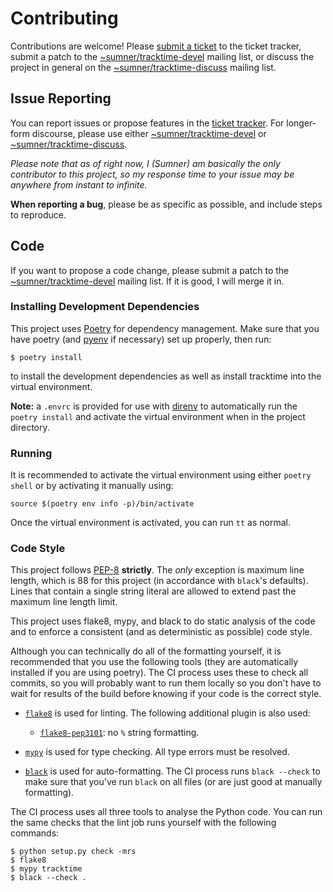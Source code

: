 # Contributing

Contributions are welcome! Please
[submit a ticket](https://todo.sr.ht/~sumner/tracktime) to the ticket
tracker, submit a patch to the
[~sumner/tracktime-devel](https://lists.sr.ht/~sumner/tracktime-devel)
mailing list, or discuss the project in general on the
[~sumner/tracktime-discuss](https://lists.sr.ht/~sumner/tracktime-discuss)
mailing list.

## Issue Reporting

You can report issues or propose features in the
[ticket tracker](https://todo.sr.ht/~sumner/tracktime). For longer-form
discourse, please use either
[~sumner/tracktime-devel](https://lists.sr.ht/~sumner/tracktime-devel) or
[~sumner/tracktime-discuss](https://lists.sr.ht/~sumner/tracktime-discuss).

*Please note that as of right now, I (Sumner) am basically the only contributor
to this project, so my response time to your issue may be anywhere from instant
to infinite.*

**When reporting a bug**, please be as specific as possible, and include steps
to reproduce.

## Code

If you want to propose a code change, please submit a patch to the
[~sumner/tracktime-devel](https://lists.sr.ht/~sumner/tracktime-devel)
mailing list. If it is good, I will merge it in.

### Installing Development Dependencies

This project uses [Poetry](https://python-poetry.org/) for dependency
management. Make sure that you have poetry (and
[pyenv](https://github.com/pyenv/pyenv) if necessary) set up properly, then run:

    $ poetry install

to install the development dependencies as well as install tracktime into the
virtual environment.

**Note:** a `.envrc` is provided for use with [direnv](https://direnv.net/) to
automatically run the `poetry install` and activate the virtual environment when
in the project directory.

### Running

It is recommended to activate the virtual environment using either `poetry
shell` or by activating it manually using:

    source $(poetry env info -p)/bin/activate

Once the virtual environment is activated, you can run `tt` as normal.

### Code Style

This project follows [PEP-8](https://www.python.org/dev/peps/pep-0008/)
**strictly**. The *only* exception is maximum line length, which is 88 for this
project (in accordance with `black`'s defaults). Lines that contain a single
string literal are allowed to extend past the maximum line length limit.

This project uses flake8, mypy, and black to do static analysis of the code and
to enforce a consistent (and as deterministic as possible) code style.

Although you can technically do all of the formatting yourself, it is
recommended that you use the following tools (they are automatically installed
if you are using poetry). The CI process uses these to check all commits, so you
will probably want to run them locally so you don't have to wait for results of
the build before knowing if your code is the correct style.

* [`flake8`](https://flake8.pycqa.org/en/latest/) is used for linting. The
  following additional plugin is also used:

  * [`flake8-pep3101`](https://pypi.org/project/flake8-pep3101/): no `%` string
    formatting.

* [`mypy`](http://mypy-lang.org/) is used for type checking. All type errors
  must be resolved.

* [`black`](https://black.readthedocs.io/en/stable/) is used for
  auto-formatting. The CI process runs `black --check` to make sure that you've
  run `black` on all files (or are just good at manually formatting).

The CI process uses all three tools to analyse the Python code. You can run the
same checks that the lint job runs yourself with the following commands:

    $ python setup.py check -mrs
    $ flake8
    $ mypy tracktime
    $ black --check .
